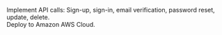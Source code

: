 
Implement API calls: Sign-up, sign-in, email verification, password reset, update, delete.  
Deploy to Amazon AWS Cloud.
